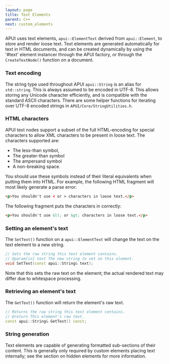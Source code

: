 ```yaml
---
layout: page
title: Text Elements
parent: C++
next: custom_elements
---
```


APUI uses text elements, `apui::ElementText` derived from `apui::Element`, to store and render loose text. Text elements are generated automatically for text in HTML documents, and can be created dynamically by using the '#text' element instancer through the APUI factory, or through the `CreateTextNode()` function on a document.

### Text encoding

The string type used throughout APUI `apui::String` is an alias for `std::string`. This is always assumed to be encoded in UTF-8. This allows storing any Unicode character efficiently, and is compatible with the standard ASCII characters. There are some helper functions for iterating over UTF-8 encoded strings in `APUI/Core/StringUtilities.h`.

### HTML characters

APUI text nodes support a subset of the full HTML-encoding for special characters to allow XML characters to be present in loose text. The characters supported are:

* The less-than symbol,
* The greater-than symbol
* The ampersand symbol
* A non-breaking space. 

You should use these symbols instead of their literal equivalents when putting them into HTML. For example, the following HTML fragment will most likely generate a parse error:

```html
<p>You shouldn't use < or > characters in loose text.</p>
```

The following fragment puts the characters in correctly:

```html
<p>You shouldn't use &lt; or &gt; characters in loose text.</p>
```

### Setting an element's text

The `SetText()` function on a `apui::ElementText` will change the text on the text element to a new string.

```cpp
// Sets the raw string this text element contains.
// @param[in] text The new string to set on this element.
void SetText(const apui::String& text);
```

Note that this sets the raw text on the element; the actual rendered text may differ due to whitespace processing.

### Retrieving an element's text

The `GetText()` function will return the element's raw text.

```cpp
// Returns the raw string this text element contains.
// @return This element's raw text.
const apui::String& GetText() const;
```

### String generation

Text elements are capable of generating formatted sub-sections of their content. This is generally only required by custom elements placing text internally; see the section on hidden elements for more information.
